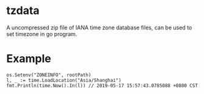 # tzdata
A uncompressed zip file of IANA time zone database files, can be used to set timezone in go program.

# Example
``` // rootPath is the workdir or some absolute path
os.Setenv("ZONEINFO", rootPath)
l, _ := time.LoadLocation("Asia/Shanghai")
fmt.Println(time.Now().In(l)) // 2019-05-17 15:57:43.0785088 +0800 CST 
```
